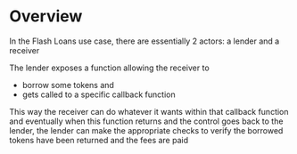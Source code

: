 
# Overview 

In the Flash Loans use case, there are essentially 2 actors: a lender and a receiver 

The lender exposes a function allowing the receiver to 
- borrow some tokens and 
- gets called to a specific callback function 

This way the receiver can do whatever it wants within that callback function and eventually when this function returns and the control goes back to the lender, the lender can make the appropriate checks to verify the borrowed tokens have been returned and the fees are paid 





















